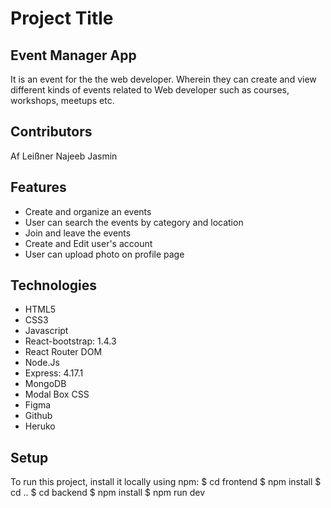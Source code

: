 # Project Title  
## Event Manager App 
  It is an event for the the web developer. Wherein they can create and view different kinds of events related to Web developer such as courses, workshops,         meetups   etc.
  
## Contributors
Af Leißner
Najeeb
Jasmin

## Features
* Create and organize an events 
* User can search the events by category and location
* Join and leave the events
* Create and Edit user's account 
* User can upload photo on profile page

## Technologies
* HTML5
* CSS3
* Javascript
* React-bootstrap: 1.4.3
* React Router DOM
* Node.Js
* Express: 4.17.1
* MongoDB
* Modal Box CSS
* Figma
* Github
* Heruko

## Setup 
To run this project, install it locally using npm:
$ cd frontend 
$ npm install
$ cd ..
$ cd backend
$ npm install
$ npm run dev








  
  
  
  
 
